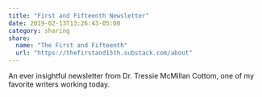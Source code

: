 ```yaml
---
title: "First and Fifteenth Newsletter"
date: 2019-02-13T13:26:43-05:00
category: sharing
share:
  name: "The First and Fifteenth"
  url: "https://thefirstand15th.substack.com/about"
---
```


An ever insightful newsletter from Dr. Tressie McMillan Cottom, one of my favorite writers working today.
